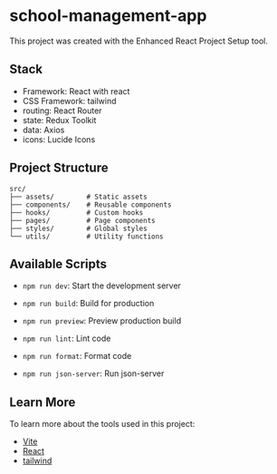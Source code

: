# school-management-app

This project was created with the Enhanced React Project Setup tool.

## Stack

- Framework: React with react
- CSS Framework: tailwind
- routing: React Router
- state: Redux Toolkit
- data: Axios
- icons: Lucide Icons

## Project Structure

```
src/
├── assets/        # Static assets
├── components/    # Reusable components
├── hooks/         # Custom hooks
├── pages/         # Page components
├── styles/        # Global styles
└── utils/         # Utility functions
```

## Available Scripts

- `npm run dev`: Start the development server
- `npm run build`: Build for production
- `npm run preview`: Preview production build

- `npm run lint`: Lint code
- `npm run format`: Format code
- `npm run json-server`: Run json-server

## Learn More

To learn more about the tools used in this project:

- [Vite](https://vitejs.dev/)
- [React](https://react.dev/)
- [tailwind](https://tailwind.com)